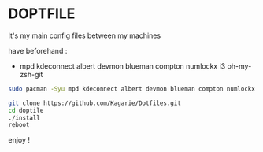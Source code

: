# DOPTFILE 

It's my main config files between my machines

have beforehand :
   - mpd kdeconnect albert devmon blueman compton numlockx i3 oh-my-zsh-git

```bash
sudo pacman -Syu mpd kdeconnect albert devmon blueman compton numlockx i3 oh-my-zsh-git
```

```bash
git clone https://github.com/Kagarie/Dotfiles.git
cd doptile
./install
reboot
```

enjoy !
